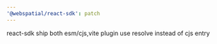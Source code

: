 ```yaml
---
'@webspatial/react-sdk': patch
---
```


react-sdk ship both esm/cjs,vite plugin use resolve instead of cjs entry
